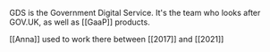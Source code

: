 GDS is the Government Digital Service. It's the team who looks after GOV.UK, as well as [[GaaP]] products.

[[Anna]] used to work there between [[2017]] and [[2021]]
